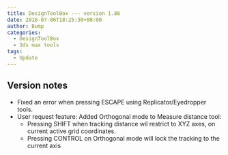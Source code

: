 ```yaml
---
title: DesignToolBox --- version 1.86
date: 2016-07-06T18:25:30+00:00
author: Bump
categories:
  - DesignToolBox
  - 3ds max tools
tags:
  - Update
---
```


## Version notes

* Fixed an error when pressing ESCAPE using Replicator/Eyedropper tools.
* User request feature: Added Orthogonal mode to Measure distance tool:
  * Pressing SHIFT when tracking distance wil restrict to XYZ axes, on current active grid coordinates.
  * Pressing CONTROL on Orthogonal mode will lock the tracking to the current axis
